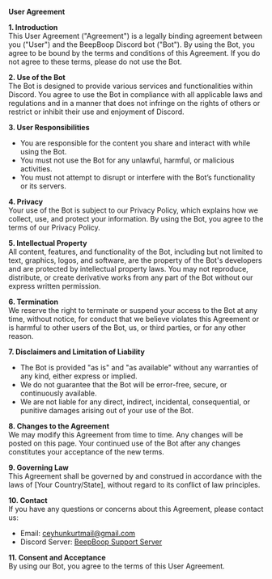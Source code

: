 **User Agreement**

**1. Introduction**  
This User Agreement ("Agreement") is a legally binding agreement between you ("User") and the BeepBoop Discord bot ("Bot"). By using the Bot, you agree to be bound by the terms and conditions of this Agreement. If you do not agree to these terms, please do not use the Bot.

**2. Use of the Bot**  
The Bot is designed to provide various services and functionalities within Discord. You agree to use the Bot in compliance with all applicable laws and regulations and in a manner that does not infringe on the rights of others or restrict or inhibit their use and enjoyment of Discord.

**3. User Responsibilities**  
- You are responsible for the content you share and interact with while using the Bot.
- You must not use the Bot for any unlawful, harmful, or malicious activities.
- You must not attempt to disrupt or interfere with the Bot’s functionality or its servers.

**4. Privacy**  
Your use of the Bot is subject to our Privacy Policy, which explains how we collect, use, and protect your information. By using the Bot, you agree to the terms of our Privacy Policy.

**5. Intellectual Property**  
All content, features, and functionality of the Bot, including but not limited to text, graphics, logos, and software, are the property of the Bot's developers and are protected by intellectual property laws. You may not reproduce, distribute, or create derivative works from any part of the Bot without our express written permission.

**6. Termination**  
We reserve the right to terminate or suspend your access to the Bot at any time, without notice, for conduct that we believe violates this Agreement or is harmful to other users of the Bot, us, or third parties, or for any other reason.

**7. Disclaimers and Limitation of Liability**  
- The Bot is provided "as is" and "as available" without any warranties of any kind, either express or implied.
- We do not guarantee that the Bot will be error-free, secure, or continuously available.
- We are not liable for any direct, indirect, incidental, consequential, or punitive damages arising out of your use of the Bot.

**8. Changes to the Agreement**  
We may modify this Agreement from time to time. Any changes will be posted on this page. Your continued use of the Bot after any changes constitutes your acceptance of the new terms.

**9. Governing Law**  
This Agreement shall be governed by and construed in accordance with the laws of [Your Country/State], without regard to its conflict of law principles.

**10. Contact**  
If you have any questions or concerns about this Agreement, please contact us:  
- Email: ceyhunkurtmail@gmail.com  
- Discord Server: [BeepBoop Support Server](https://discord.com/invite/5uzFN2uMVc)

**11. Consent and Acceptance**  
By using our Bot, you agree to the terms of this User Agreement.
